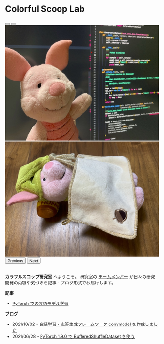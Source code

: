 # Colorful Scoop Lab

<!--
<img src="top.png" alt="" class="rounded mx-auto d-block">
-->

<div id="top_slide" class="carousel slide" data-bs-ride="carousel" style="max-width: 800px; margin: auto;">
  <div class="carousel-indicators">
    <button type="button" data-bs-target="#top_slide" data-bs-slide-to="0" class="active" aria-current="true" aria-label="Slide 1"></button>
    <button type="button" data-bs-target="#top_slide" data-bs-slide-to="1" aria-label="Slide 2"></button>
    <!--
    <button type="button" data-bs-target="#top_slide" data-bs-slide-to="2" aria-label="Slide 3"></button>
    -->
  </div>
  <div class="carousel-inner">
    <!--
    <div class="carousel-item active">
      <img src="top.png" class="d-block w-100" alt="..." style="max-height: none;">
    </div>
    -->
    <div class="carousel-item active">
      <img src="blog/20211002-convmodel/20211002-01.jpg" class="d-block w-100" alt="..." style="max-height: none">
    </div>
    <div class="carousel-item">
      <img src="blog/20211002-convmodel/20211002-02.jpg" class="d-block w-100" alt="..." style="max-height: none">
    </div>
  </div>
  <button class="carousel-control-prev" type="button" data-bs-target="#top_slide" data-bs-slide="prev">
    <span class="carousel-control-prev-icon" aria-hidden="true"></span>
    <span class="visually-hidden">Previous</span>
  </button>
  <button class="carousel-control-next" type="button" data-bs-target="#top_slide" data-bs-slide="next">
    <span class="carousel-control-next-icon" aria-hidden="true"></span>
    <span class="visually-hidden">Next</span>
  </button>
</div>

<br>

**カラフルスコップ研究室** へようこそ。
研究室の [チームメンバー](page/member/) が日々の研究開発の内容や気づきを記事・ブログ形式でお届けします。



**記事**

* [PyTorch での言語モデル学習](article/pytorch_language_model_pipeline)

**ブログ**

* 2021/10/02 - [会話学習・応答生成フレームワーク convmodel を作成しました](blog/20211002-convmodel)
* 2021/06/28 - [PyTorch 1.9.0 で BufferedShuffleDataset を使う](blog/20210628-buffereds_shuffle_dataset)

